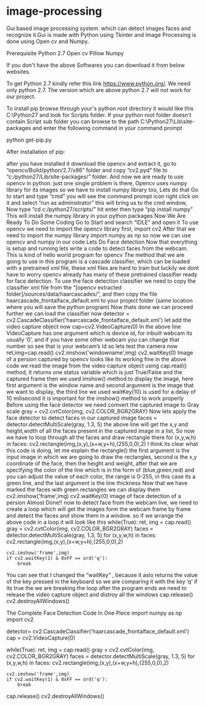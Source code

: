 # image-processing
Gui based image processing system. which can detect images faces and recognize it.Gui is made with Python using Tkinter and Image Processing is done using Open cv and Numpy.

Prerequisite
Python 2.7
Open cv
Pillow
Numpy


If you don't have the above Softwares you can download it from below websites.

To get Python 2.7 kindly refer this link https://www.python.org/. We need only python 2.7. The version which are above python 2.7 will not work for our project.


To install pip browse through your's python root directory it would like this C:\Python27 and look for Scripts folder. If your python root folder doesn't contain Script sub folder you can browse to the path C:\Python27\Lib\site-packages and enter the following command in your command prompt

python get-pip.py

After installation of pip:

after you have installed it download the opencv and extract it, go to “opencv/Build/python/2.7/x86” folder and copy “cv2.pyd” file to “c:/python27/Lib/site-packages/” folder.
And now we are ready to use opencv in python. just one single problem is there, Opencv uses numpy library for its images so we have to install numpy library too, Lets do that
Go to start and type “cmd” you will see the command prompt icon right click on it and select “run as administrator” this will bring us to the cmd window,
Now type
“cd c:/python27/scripts/”
hit enter then type
“pip install numpy”
This will install the numpy library in your python packages
Now We Are Ready To Do Some Coding
Go to Start and search “IDLE” and open it
To use opencv we need to import the opencv library first,
import cv2
After that we need to import the numpy library
import numpy as np
so now we can use opencv and numpy in our code
Lets Do Face detection
Now that everything is setup and running lets write a code to detect faces from the webcam.
This is kind of hello world program for opencv
The method that we are going to use in this program is a cascade classifier, which can be loaded with a pretrained xml file, these xml files are hard to train but luckily we dont have to worry opencv already has many of these pretrained classifier ready for face detection.
To use the face detection classifier we need to copy the classifier xml file from the “[opencv extracted folder]/sources/data/haarcascades/”, and then copy the file haarcascade_frontalface_default.xml to your project folder (same location where you will save the python program)
Now thats done we can proceed further
we can load the classifier now
detector = cv2.CascadeClassifier('haarcascade_frontalface_default.xml')
let add the video capture object now
cap=cv2.VideoCapture(0)
In the above line VideoCapture has one argument which is device id, for inbuilt webcam its usually ‘0’, and if you have some other webcam you can change that number so see that is your webcam’s Id
so lets test the camera now
ret,img=cap.read()
cv2.imshow('windowname',img)
cv2.waitKey(0)
Image of a persion captured by opencv
looks like its working fine
in the above code we read the image from the video capture object using cap.read() method, it returns one status variable which is just True/False and the captured frame then we used imshow() method to display the image, here first argument is the window name and second argument is the image that we want to display, the third line we used waitKey(10) is used for a delay of 10 milisecond it is important for the imshow() method to work properly
Before using the face detector we need comvert the captured image to Gray scale
gray = cv2.cvtColor(img, cv2.COLOR_BGR2GRAY)
Now lets apply the face detector to detect faces in our captured image
faces = detector.detectMultiScale(gray, 1.3, 5)
the above line will get the x,y and height,width of all the faces present in the captured image in a list, So now we have to loop through all the faces and draw rectangle there
for (x,y,w,h) in faces:
    cv2.rectangle(img,(x,y),(x+w,y+h),(255,0,0),2)
I think its clear what this code is doing, let me explain the rectangle() the first argument is the input image in which we are going to draw the rectangles, second is the x,y coordinate of the face, then the height and weight, after that we are specifying the color of the line which is in the form of (blue,green,red) and you can adjust the value of each color, the range is 0-255, in this case its a green line, and the last argument is the line thickness
Now that we have marked the faces with green rectangles we can display them
cv2.imshow('frame',img)
cv2.waitKey(0)
image of face detection of a persion
Almost Done!!
now to detect face from the webcam live, we need to create a loop which will get the images form the webcam frame by frame and detect the faces and show them in a window. so if we arrange the above code in a loop it will look like this
while(True):
    ret, img = cap.read()
    gray = cv2.cvtColor(img, cv2.COLOR_BGR2GRAY)
    faces = detector.detectMultiScale(gray, 1.3, 5)
    for (x,y,w,h) in faces:
        cv2.rectangle(img,(x,y),(x+w,y+h),(255,0,0),2)

    cv2.imshow('frame',img)
    if cv2.waitKey(1) & 0xFF == ord('q'):
        break
    
You can see that I changed the “waitKey” , because it aslo returns the value of the key pressed in the keyboard so we are comparing it with the key ‘q’ if its true the we are breaking the loop
after the program ends we need to release the video capture object and distroy all the windows
cap.release()
cv2.destroyAllWindows()

 
The Complete Face Detection Code In One Piece
import numpy as np
import cv2

detector= cv2.CascadeClassifier('haarcascade_frontalface_default.xml')
cap = cv2.VideoCapture(0)

while(True):
    ret, img = cap.read()
    gray = cv2.cvtColor(img, cv2.COLOR_BGR2GRAY)
    faces = detector.detectMultiScale(gray, 1.3, 5)
    for (x,y,w,h) in faces:
        cv2.rectangle(img,(x,y),(x+w,y+h),(255,0,0),2)

    cv2.imshow('frame',img)
    if cv2.waitKey(1) & 0xFF == ord('q'):
        break
    
cap.release()
cv2.destroyAllWindows()


